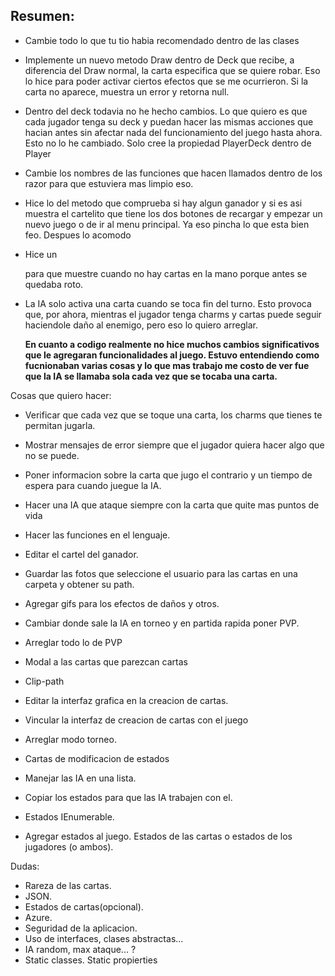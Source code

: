 ## Resumen: 

- Cambie todo lo que tu tio habia recomendado dentro de las clases
- Implemente un nuevo metodo Draw dentro de Deck que recibe, a diferencia del Draw normal, la carta especifica que se quiere robar. Eso lo hice para poder activar ciertos efectos que se me ocurrieron. Si la carta no aparece, muestra un error y retorna null.
- Dentro del deck todavia no he hecho cambios. Lo que quiero es que cada jugador tenga su deck y puedan hacer las mismas acciones que hacian antes sin afectar nada del funcionamiento del juego hasta ahora. Esto no lo he cambiado. Solo cree la propiedad PlayerDeck dentro de Player
- Cambie los nombres de las funciones que hacen llamados dentro de los razor para que estuviera mas limpio eso.
- Hice lo del metodo que comprueba si hay algun ganador y si es asi muestra el cartelito que tiene los dos botones de recargar y empezar un nuevo juego o de ir al menu principal. Ya eso pincha lo que esta bien feo. Despues lo acomodo
- Hice un <div> para que muestre cuando no hay cartas en la mano porque antes se quedaba roto.
- La IA solo activa una carta cuando se toca fin del turno. Esto provoca que, por ahora, mientras el jugador tenga charms y cartas puede seguir haciendole daño al enemigo, pero eso lo quiero arreglar.

  **En cuanto a codigo realmente no hice muchos cambios significativos que le agregaran funcionalidades al juego. Estuvo entendiendo como fucnionaban varias cosas y lo que mas trabajo me costo de ver fue que la IA se llamaba sola cada vez que se tocaba una carta.**

Cosas que quiero hacer:
- Verificar que cada vez que se toque una carta, los charms que tienes te permitan jugarla.
- Mostrar mensajes de error siempre que el jugador quiera hacer algo que no se puede.
- Poner informacion sobre la carta que jugo el contrario y un tiempo de espera para cuando juegue la IA.
- Hacer una IA que ataque siempre con la carta que quite mas puntos de vida
- Hacer las funciones en el lenguaje.
- Editar el cartel del ganador.
- Guardar las fotos que seleccione el usuario para las cartas en una carpeta y obtener su path.
- Agregar gifs para los efectos de daños y otros.
- Cambiar donde sale la IA en torneo y en partida rapida poner PVP.
- Arreglar todo lo de PVP
- Modal a las cartas que parezcan cartas
- Clip-path

- Editar la interfaz grafica en la creacion de cartas.
- Vincular la interfaz de creacion de cartas con el juego
- Arreglar modo torneo.
- Cartas de modificacion de estados
- Manejar las IA en una lista.
- Copiar los estados para que las IA trabajen con el.
- Estados IEnumerable.
- Agregar estados al juego. Estados de las cartas o estados de los jugadores (o ambos).


Dudas:
- Rareza de las cartas.
- JSON.
- Estados de cartas(opcional).
- Azure.
- Seguridad de la aplicacion.
- Uso de interfaces, clases abstractas...
- IA random, max ataque... ?
- Static classes. Static propierties